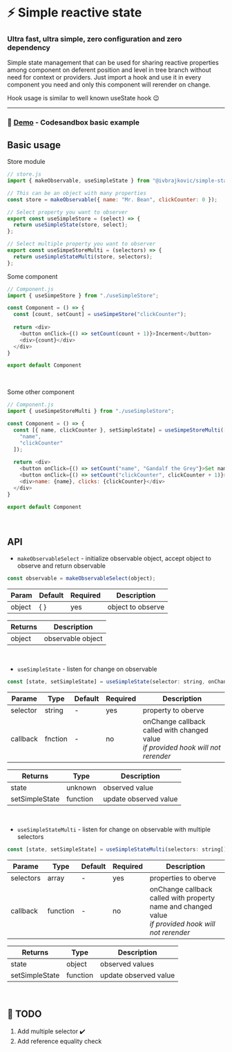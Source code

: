 # :zap: Simple reactive state

### Ultra fast, ultra simple, zero configuration and zero dependency

Simple state management that can be used for sharing reactive properties among component on deferent position and level in tree branch without need for context or providers.
Just import a hook and use it in every component you need and only this component will rerender on change.

Hook usage is similar to well known useState hook :wink:

---
### 🚀 [Demo](https://codesandbox.io/s/simple-state-q0bke) - Codesandbox basic example

## Basic usage

Store module

```js
// store.js
import { makeObservable, useSimpleState } from "@ivbrajkovic/simple-state";

// This can be an object with many properties
const store = makeObservable({ name: "Mr. Bean", clickCounter: 0 });

// Select property you want to observer
export const useSimpleStore = (select) => {
  return useSimpleState(store, select);
};

// Select multiple property you want to observer
export const useSimpeStoreMulti = (selectors) => {
  return useSimpleStateMulti(store, selectors);
};
```

Some component

```js
// Component.js
import { useSimpeStore } from "./useSimpleStore";

const Component = () => {
  const [count, setCount] = useSimpeStore("clickCounter");
  
  return <div>
    <button onClick={() => setCount(count + 1)}>Incerment</button>
    <div>{count}</div>
  </div>
}

export default Component
```
<br /> 

Some other component

```js
// Component.js
import { useSimpeStoreMulti } from "./useSimpleStore";

const Component = () => {
  const [{ name, clickCounter }, setSimpleState] = useSimpeStoreMulti([
    "name",
    "clickCounter"
  ]);
  
  return <div>
    <button onClick={() => setCount("name", "Gandalf the Grey"}>Set name</button>
    <button onClick={() => setCount("clickCounter", clickCounter + 1)}>Incerment</button>
    <div>name: {name}, clicks: {clickCounter}</div>
  </div>
}

export default Component
```
<br /> 


## API

* `makeObservableSelect` - initialize observable object, accept object to observe and return observable
```js
const observable = makeObservableSelect(object);
```
| Param | Default | Required | Description | 
|---|---|---|---|
| object | { } | yes | object to observe |

| Returns | Description | 
|---|---|
| object | observable object |

<br />  

* `useSimpleState` - listen for change on observable
```js
const [state, setSimpleState] = useSimpleState(selector: string, onChange?);
```
| Parame | Type | Default | Required | Description |
|---|---|---|---|---|
| selector | string | - | yes | property to oberve |
| callback | fnction | - | no | onChange callback called with changed value<br/>*if provided hook will not rerender* |

| Returns | Type | Description | 
|---|---|---|
| state | unknown | observed value | 
| setSimpleState | function | update observed value |

<br /> 

* `useSimpleStateMulti` - listen for change on observable with multiple selectors
```js
const [state, setSimpleState] = useSimpleStateMulti(selectors: string[], onChange?);
```
| Parame | Type | Default | Required | Description |
|---|---|---|---|---|
| selectors | array | - | yes | properties to oberve |
| callback | function | - | no | onChange callback called with property name and changed value<br/>*if provided hook will not rerender* |

| Returns | Type | Description | 
|---|---|---|
| state | object | observed values | 
| setSimpleState | function | update observed value |

<br /> 


## :checkered_flag: TODO

1. Add multiple selector :heavy_check_mark:
2. Add reference equality check
